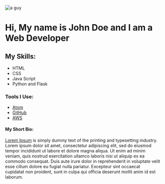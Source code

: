 <!DOCTYPE html>
<html>
<head>
  <title> HTML Basics </title>
  <link href="style.css" type="text/css" rel="stylesheet">
</head>
  <img src="https://user-images.githubusercontent.com/595772/30081026-a5fe1c34-
  9253-11e7-8859-535b514834ee.jpg" alt="a guy"/>
  <h1>
      Hi, My name is John Doe and I am a Web Developer
  </h1>
  <body>
    <h2>
    My Skills:
    </h2>
    <ul>
      <li> HTML </li>
      <li> CSS </li>
      <li> Java Script </li>
      <li> Python and Flask </li>
    </ul>
    <h3>
      Tools I Use:
    </h3>
    <ul>
      <li> <a href="https://atom.io" target="_blank">Atom</a> </li>
      <li> <a href="https://github.com" target="_blank">GitHub</a> </li>
      <li> <a href="https://aws.amazon.com" target="_blank">AWS</a> </li>
    </ul>
    <h4>
      My Short Bio:
    </h4>
    <p1>
      <a href="http://www.lipsum.com" target="_blank">Lorem Ipsum</a> is simply dummy text of the printing and typesetting industry.
    </p1>
    <p2>
      Lorem ipsum dolor sit amet, consectetur adipiscing elit, sed do eiusmod tempor
       incididunt ut labore et dolore magna aliqua. Ut enim ad minim veniam, quis
       nostrud exercitation ullamco laboris nisi ut aliquip ex ea commodo consequat.
      Duis aute irure dolor in reprehenderit in voluptate velit esse cillum dolore eu
      fugiat nulla pariatur. Excepteur sint occaecat cupidatat non proident, sunt in
      culpa qui officia deserunt mollit anim id est laborum.
    </p2>
  </body>
</html>
